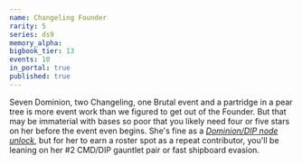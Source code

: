 ```yaml
---
name: Changeling Founder
rarity: 5
series: ds9
memory_alpha:
bigbook_tier: 13
events: 10
in_portal: true
published: true
---
```


Seven Dominion, two Changeling, one Brutal event and a partridge in a pear tree is more event work than we figured to get out of the Founder. But that may be immaterial with bases so poor that you likely need four or five stars on her before the event even begins. She's fine as a [_Dominion/DIP node unlock_](https://stt.wiki/wiki/Feed_A_Fever), but for her to earn a roster spot as a repeat contributor, you'll be leaning on her #2 CMD/DIP gauntlet pair or fast shipboard evasion.
